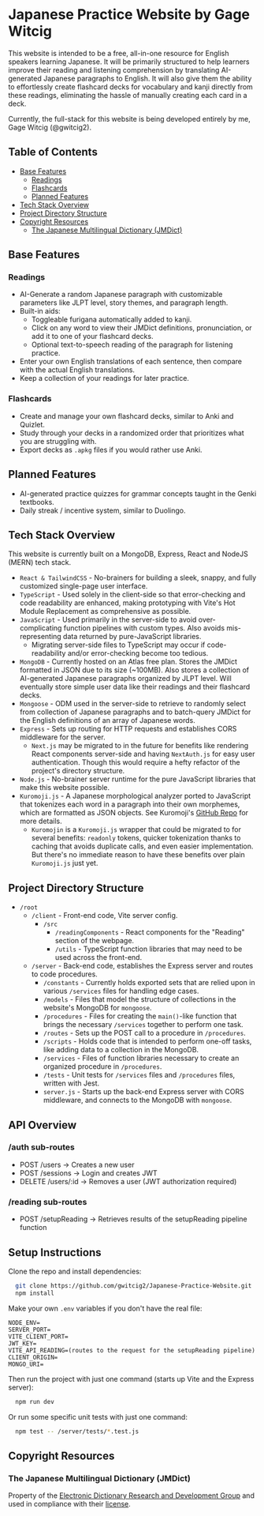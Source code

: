 # Japanese Practice Website by Gage Witcig

This website is intended to be a free, all-in-one resource for English speakers learning Japanese. It will be primarily structured to help learners improve their reading and listening comprehension by translating AI-generated Japanese paragraphs to English. It will also give them the 
ability to effortlessly create flashcard decks for vocabulary and kanji directly from these readings, eliminating the
hassle of manually creating each card in a deck.

Currently, the full-stack for this website is being developed entirely by me, Gage Witcig (@gwitcig2).

## Table of Contents

- [Base Features](#base-features)
  - [Readings](#readings)
  - [Flashcards](#flashcards)
  - [Planned Features](#planned-features)
- [Tech Stack Overview](#tech-stack-overview)
- [Project Directory Structure](#project-directory-structure)
- [Copyright Resources](#copyright-resources)
  - [The Japanese Multilingual Dictionary (JMDict)](#the-japanese-multilingual-dictionary-jmdict)

## Base Features

### Readings

- AI-Generate a random Japanese paragraph with customizable parameters like JLPT level, story themes, and paragraph length.
- Built-in aids:
  - Toggleable furigana automatically added to kanji.
  - Click on any word to view their JMDict definitions, pronunciation, or add it to one of your flashcard decks.
  - Optional text-to-speech reading of the paragraph for listening practice.
- Enter your own English translations of each sentence, then compare with the actual English translations.
- Keep a collection of your readings for later practice.

### Flashcards

- Create and manage your own flashcard decks, similar to Anki and Quizlet.
- Study through your decks in a randomized order that prioritizes what you are struggling with.
- Export decks as `.apkg` files if you would rather use Anki.

## Planned Features

- AI-generated practice quizzes for grammar concepts taught in the Genki textbooks.
- Daily streak / incentive system, similar to Duolingo.

## Tech Stack Overview

This website is currently built on a MongoDB, Express, React and NodeJS (MERN) tech stack.

- `React & TailwindCSS` - No-brainers for building a sleek, snappy, and fully customized single-page user interface.
- `TypeScript` - Used solely in the client-side so that error-checking and code readability are enhanced, making prototyping with Vite's Hot Module Replacement as comprehensive as possible.
- `JavaScript` - Used primarily in the server-side to avoid over-complicating function pipelines with custom types. Also avoids mis-representing data returned by pure-JavaScript libraries. 
  - Migrating server-side files to TypeScript may occur if code-readability and/or error-checking become too tedious.
- `MongoDB` - Currently hosted on an Atlas free plan. Stores the JMDict formatted in JSON due to its size (~100MB). Also stores a collection of AI-generated Japanese paragraphs organized by JLPT level. Will eventually store simple user data like their readings and their flashcard decks.
- `Mongoose` - ODM used in the server-side to retrieve to randomly select from collection of Japanese paragraphs and to batch-query JMDict for the English definitions of an array of Japanese words. 
- `Express` - Sets up routing for HTTP requests and establishes CORS middleware for the server. 
  - `Next.js` may be migrated to in the future for benefits like rendering React components server-side and having `NextAuth.js` for easy user authentication. Though this would require a hefty refactor of the project's directory structure.
- `Node.js` - No-brainer server runtime for the pure JavaScript libraries that make this website possible.
- `Kuromoji.js` - A Japanese morphological analyzer ported to JavaScript that tokenizes each word in a paragraph into their own morphemes, which are formatted as JSON objects. See Kuromoji's [GitHub Repo](https://github.com/takuyaa/kuromoji.js) for more details. 
  - `Kuromojin` is a `Kuromoji.js` wrapper that could be migrated to for several benefits: `readonly` tokens, quicker tokenization thanks to caching that avoids duplicate calls, and even easier implementation. But there's no immediate reason to have these benefits over plain `Kuromoji.js` just yet.

## Project Directory Structure

- `/root`
  - `/client` - Front-end code, Vite server config.
    - `/src`
      - `/readingComponents` - React components for the "Reading" section of the webpage.
      - `/utils` - TypeScript function libraries that may need to be used across the front-end.
  - `/server` - Back-end code, establishes the Express server and routes to code procedures.
    - `/constants` - Currently holds exported sets that are relied upon in various `/services` files for handling edge cases.
    - `/models` - Files that model the structure of collections in the website's MongoDB for `mongoose`.
    - `/procedures` - Files for creating the `main()`-like function that brings the necessary `/services` together to perform one task. 
    - `/routes` - Sets up the POST call to a procedure in `/procedures`.
    - `/scripts` - Holds code that is intended to perform one-off tasks, like adding data to a collection in the MongoDB.
    - `/services` - Files of function libraries necessary to create an organized procedure in `/procedures`.
    - `/tests` - Unit tests for `/services` files and `/procedures` files, written with Jest.
    - `server.js` - Starts up the back-end Express server with CORS middleware, and connects to the MongoDB with `mongoose`.

## API Overview

### /auth sub-routes

- POST /users -> Creates a new user
- POST /sessions -> Login and creates JWT
- DELETE /users/:id -> Removes a user (JWT authorization required)

### /reading sub-routes

- POST /setupReading -> Retrieves results of the setupReading pipeline function

## Setup Instructions

Clone the repo and install dependencies:

```bash
  git clone https://github.com/gwitcig2/Japanese-Practice-Website.git
  npm install
```

Make your own `.env` variables if you don't have the real file:

```env
NODE_ENV=
SERVER_PORT=
VITE_CLIENT_PORT=
JWT_KEY=
VITE_API_READING=(routes to the request for the setupReading pipeline)
CLIENT_ORIGIN=
MONGO_URI=
```
Then run the project with just one command (starts up Vite and the Express server):

```bash
  npm run dev
```

Or run some specific unit tests with just one command:
```bash
  npm test -- /server/tests/*.test.js
```

## Copyright Resources

### The Japanese Multilingual Dictionary (JMDict)

Property of the [Electronic Dictionary Research and Development Group](https://www.edrdg.org/) and used in compliance with their [license](https://www.edrdg.org/edrdg/licence.html).